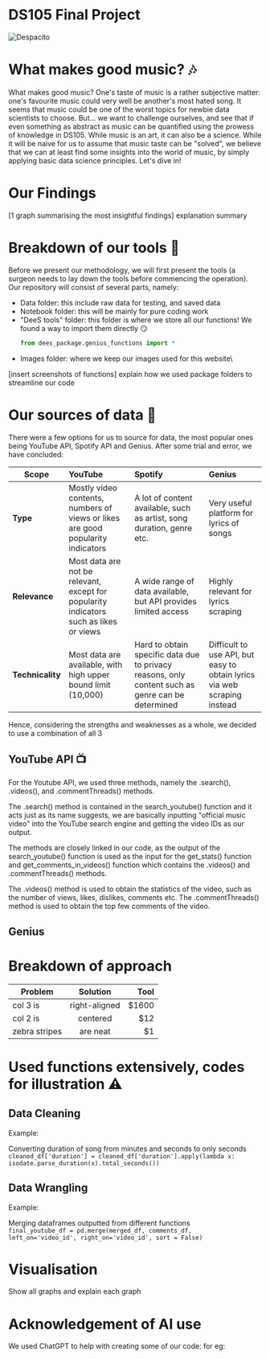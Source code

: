 # DS105 Final Project

![Despacito](https://media.giphy.com/media/v1.Y2lkPTc5MGI3NjExZTEwejk2cXFuZ28wZjA3Z29tODhpanIxMXFna2k1dzBlcmljM3lxZSZlcD12MV9naWZzX3NlYXJjaCZjdD1n/l1Etct30M1D6VQUjm/giphy.gif)





# What makes good music? :notes:

What makes good music? One's taste of music is a rather subjective matter: one's favourite music could very well be another's most hated song. It seems that music could be one of the worst topics for newbie data scientists to choose. But... we want to challenge ourselves, and see that if even something as abstract as music can be quantified using the prowess of knowledge in DS105. While music is an art, it can also be a science. While it will be naive for us to assume that music taste can be "solved", we believe that we can at least find some insights into the world of music, by simply applying basic data science principles. Let's dive in!

# Our Findings 

[1 graph summarising the most insightful findings]
explanation
summary


# Breakdown of our tools :nut_and_bolt:

Before we present our methodology, we will first present the tools (a surgeon needs to lay down the tools before commencing the operation). Our repository will consist of several parts, namely:
* Data folder: this include raw data for testing, and saved data
* Notebook folder: this will be mainly for pure coding work
* "DeeS tools" folder: this folder is where we store all our functions! We found a way to import them directly :smirk:
  ```python
  from dees_package.genius_functions import *
  ```
* Images folder: where we keep our images used for this website\

[insert screenshots of functions]
explain how we used package folders to streamline our code

# Our sources of data :open_file_folder:

There were a few options for us to source for data, the most popular ones being YouTube API, Spotify API and Genius. After some trial and error, we have concluded:

| Scope        | YouTube           | Spotify  | Genius |
| -------------|:-------------| :-----| :-----|
| **Type** | Mostly video contents, numbers of views or likes are good popularity indicators | A lot of content available, such as artist, song duration, genre etc. | Very useful platform for lyrics of songs |
| **Relevance** | Most data are not be relevant, except for popularity indicators such as likes or views | A wide range of data available, but API provides limited access | Highly relevant for lyrics scraping |
| **Technicality** | Most data are available, with high upper bound limit (10,000) | Hard to obtain specific data due to privacy reasons, only content such as genre can be determined | Difficult to use API, but easy to obtain lyrics via web scraping instead |

Hence, considering the strengths and weaknesses as a whole, we decided to use a combination of all 3

## YouTube API 📺
For the Youtube API, we used three methods, namely the .search(), .videos(), and .commentThreads() methods. 

The .search() method is contained in the search_youtube() function and it acts just as its name suggests, we are basically inputting "official music video" into the YouTube search engine and getting the video IDs as our output. 

The methods are closely linked in our code, as the output of the search_youtube() function is used as the input for the get_stats() function and get_comments_in_videos() function which contains the .videos() and .commentThreads() methods. 

The .videos() method is used to obtain the statistics of the video, such as the number of views, likes, dislikes, comments etc. The .commentThreads() method is used to obtain the top few comments of the video.




## Genius

# Breakdown of approach

| Problem        | Solution           | Tool  |
| ------------- |:-------------:| -----:|
| col 3 is      | right-aligned | $1600 |
| col 2 is      | centered      |   $12 |
| zebra stripes | are neat      |    $1 |

# Used functions extensively, codes for illustration :warning:

## Data Cleaning

Example: 

Converting duration of song from minutes and seconds to only seconds \
```cleaned_df['duration'] = cleaned_df['duration'].apply(lambda x: isodate.parse_duration(x).total_seconds())```

## Data Wrangling

Example:

Merging dataframes outputted from different functions \
```final_youtube_df = pd.merge(merged_df, comments_df, left_on='video_id', right_on='video_id', sort = False)```


# Visualisation

Show all graphs and explain each graph




# Acknowledgement of AI use

We used ChatGPT to help with creating some of our code:
for eg: 


